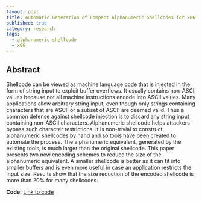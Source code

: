 ```yaml
---
layout: post
title: Automatic Generation of Compact Alphanumeric Shellcodes for x86
published: true
category: research
tags: 
  - alphanumeric shellcode
  - x86
---
```


## Abstract

Shellcode can be viewed as machine language code that is injected in the form of string input to exploit buffer overflows. It usually contains non-ASCII values because not all machine instructions encode into ASCII values. Many applications allow arbitrary string input, even though only strings containing characters that are ASCII or a subset of ASCII are deemed valid. Thus a common defense against shellcode injection is to discard any string input containing non-ASCII characters. Alphanumeric shellcode helps attackers bypass such character restrictions. It is non-trivial to construct alphanumeric shellcodes by hand and so tools have been created to automate the process. The alphanumeric equivalent, generated by the existing tools, is much larger than the original shellcode. This paper presents two new encoding schemes to reduce the size of the alphanumeric equivalent. A smaller shellcode is better as it can fit into smaller buffers and is even more useful in case an application restricts the input size. Results show that the size reduction of the encoded shellcode is more than 20% for many shellcodes.

**Code:** [Link to code](https://bitbucket.org/mitthu/alpha_loaders/overview)

